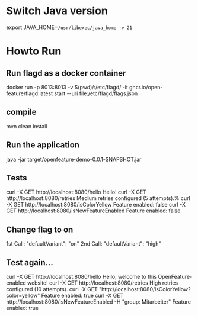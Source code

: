 # Switch Java version
export JAVA_HOME=`/usr/libexec/java_home -v 21`

# Howto Run

## Run flagd as a docker container
docker run -p 8013:8013 -v $(pwd)/:/etc/flagd/ -it ghcr.io/open-feature/flagd:latest start --uri file:/etc/flagd/flags.json

## compile
mvn clean install

## Run the application
java -jar target/openfeature-demo-0.0.1-SNAPSHOT.jar

## Tests
curl -X GET  http://localhost:8080/hello 
Hello!
curl -X GET  http://localhost:8080/retries
Medium retries configured (5 attempts).%
curl -X GET http://localhost:8080/isColorYellow
Feature enabled: false
curl -X GET http://localhost:8080/isNewFeatureEnabled
Feature enabled: false


## Change flag to on
1st Call: "defaultVariant": "on"
2nd Call: "defaultVariant": "high"

## Test again...
curl -X GET http://localhost:8080/hello
Hello, welcome to this OpenFeature-enabled website!
curl -X GET http://localhost:8080/retries
High retries configured (10 attempts).
curl -X GET "http://localhost:8080/isColorYellow?color=yellow"
Feature enabled: true
curl -X GET http://localhost:8080/isNewFeatureEnabled -H "group: Mitarbeiter"
Feature enabled: true


